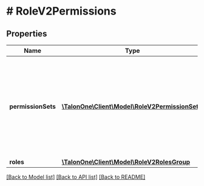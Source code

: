 # # RoleV2Permissions

## Properties

Name | Type | Description | Notes
------------ | ------------- | ------------- | -------------
**permissionSets** | [**\TalonOne\Client\Model\RoleV2PermissionSet[]**](RoleV2PermissionSet.md) | List of grouped logical operations to use as a reference in the roles section. Each group of logical operations has a name. | [optional] 
**roles** | [**\TalonOne\Client\Model\RoleV2RolesGroup**](RoleV2RolesGroup.md) |  | [optional] 

[[Back to Model list]](../../README.md#documentation-for-models) [[Back to API list]](../../README.md#documentation-for-api-endpoints) [[Back to README]](../../README.md)



